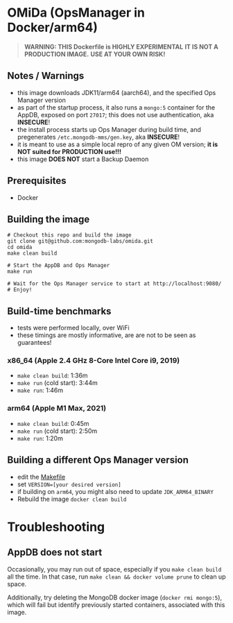 # OMiDa (OpsManager in Docker/arm64)

> **WARNING: THIS Dockerfile is HIGHLY EXPERIMENTAL**
> **IT IS NOT A PRODUCTION IMAGE.**
> **USE AT YOUR OWN RISK!**

## Notes / Warnings

- this image downloads JDK11/arm64 (aarch64), and the specified Ops Manager version
- as part of the startup process, it also runs a `mongo:5` container for the AppDB, exposed on port `27017`; this does not use authentication, aka **INSECURE**!
- the install process starts up Ops Manager during build time, and pregenerates `/etc.mongodb-mms/gen.key`, aka **INSECURE**!
- it is meant to use as a simple local repro of any given OM version; **it is NOT suited for PRODUCTION use!!!**
- this image **DOES NOT** start a Backup Daemon

## Prerequisites

- Docker

## Building the image

```shell
# Checkout this repo and build the image
git clone git@github.com:mongodb-labs/omida.git
cd omida
make clean build

# Start the AppDB and Ops Manager
make run

# Wait for the Ops Manager service to start at http://localhost:9080/
# Enjoy!
```

## Build-time benchmarks

- tests were performed locally, over WiFi
- these timings are mostly informative, are are not to be seen as guarantees!

### x86_64 (Apple 2.4 GHz 8-Core Intel Core i9, 2019)
- `make clean build`: 1:36m
- `make run` (cold start): 3:44m
- `make run`: 1:46m

### arm64 (Apple M1 Max, 2021)
- `make clean build`: 0:45m
- `make run` (cold start): 2:50m
- `make run`: 1:20m

## Building a different Ops Manager version

- edit the [Makefile](./Makefile)
- set `VERSION=[your desired version]`
- if building on `arm64`, you might also need to update `JDK_ARM64_BINARY`
- Rebuild the image `docker clean build`

# Troubleshooting

## AppDB does not start

Occasionally, you may run out of space, especially if you `make clean build` all the time.
In that case, run `make clean && docker volume prune` to clean up space.

Additionally, try deleting the MongoDB docker image (`docker rmi mongo:5`), which will fail but identify
previously started containers, associated with this image.
